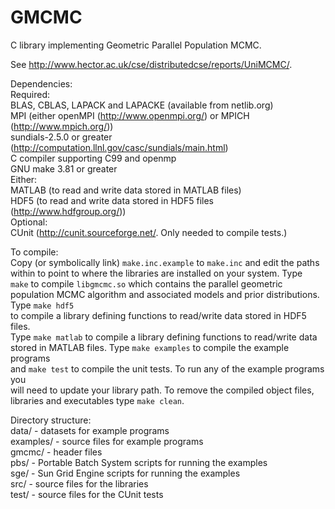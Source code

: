 GMCMC
=====

C library implementing Geometric Parallel Population MCMC.  

See http://www.hector.ac.uk/cse/distributedcse/reports/UniMCMC/.  

Dependencies:  
 Required:  
  BLAS, CBLAS, LAPACK and LAPACKE (available from netlib.org)  
  MPI (either openMPI (http://www.openmpi.org/) or MPICH (http://www.mpich.org/))  
  sundials-2.5.0 or greater (http://computation.llnl.gov/casc/sundials/main.html)  
  C compiler supporting C99 and openmp  
  GNU make 3.81 or greater  
  Either:  
   MATLAB (to read and write data stored in MATLAB files)  
   HDF5 (to read and write data stored in HDF5 files (http://www.hdfgroup.org/))  
 Optional:  
  CUnit (http://cunit.sourceforge.net/.  Only needed to compile tests.)  

To compile:  
Copy (or symbolically link) ```make.inc.example``` to ```make.inc``` and edit the paths  
within to point to where the libraries are installed on your system.  Type  
```make``` to compile ```libgmcmc.so``` which contains the parallel geometric population 
MCMC algorithm and associated models and prior distributions.  Type ```make hdf5```  
to compile a library defining functions to read/write data stored in HDF5 files.  
Type ```make matlab``` to compile a library defining functions to read/write data  
stored in MATLAB files.  Type ```make examples``` to compile the example programs  
and ```make test``` to compile the unit tests.  To run any of the example programs you  
will need to update your library path.  To remove the compiled object files,  
libraries and executables type ```make clean```.  

Directory structure:  
 data/     - datasets for example programs  
 examples/ - source files for example programs  
 gmcmc/    - header files  
 pbs/      - Portable Batch System scripts for running the examples  
 sge/      - Sun Grid Engine scripts for running the examples  
 src/      - source files for the libraries  
 test/     - source files for the CUnit tests  

